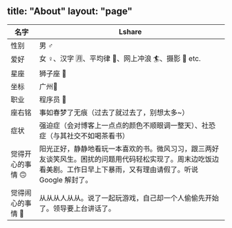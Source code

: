 title: "About"
layout: "page"
---

| 名字             | Lshare                                                       |
| ---------------- | ------------------------------------------------------------ |
| 性别             | 男 ♂                                                         |
| 爱好             | 女 ♀、汉字 🈷️、平均律 🎵、网上冲浪 🏄、摄影 📸 etc.              |
| 星座             | 狮子座 🦁                                                     |
| 坐标             | 广州🗼                                                        |
| 职业             | 程序员 🐒                                                     |
| 座右铭           | 事如春梦了无痕（过去了就过去了，别想太多~）                  |
| 症状             | 强迫症（会对博客上一点点的颜色不顺眼调一整天）、社恐症（与其社交不如喝茶看书） |
| 觉得开心的事情 🙃 | 阳光正好，静静地看玩一本喜欢的书。微风习习，跟三两好友谈笑风生。困扰的问题用代码轻松实现了。周末边吃饭边看美剧。工作日早上下暴雨，又有理由请假了。听说 Google 解封了。 |
| 觉得闹心的事情 🐶 | 从从从人从从。说了一起玩游戏，自己却一个人偷偷先开始了。领导要上台讲话了。 |


